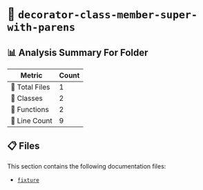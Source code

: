 # 📁 `decorator-class-member-super-with-parens`

## 📊 Analysis Summary For Folder

| Metric | Count |
|--------|-------|
| 📁 Total Files | 1 |
| 🧱 Classes | 2 |
| 🔧 Functions | 2 |
| 🔢 Line Count | 9 |


## 📋 Files

This section contains the following documentation files:

- [`fixture`](./fixture.md)